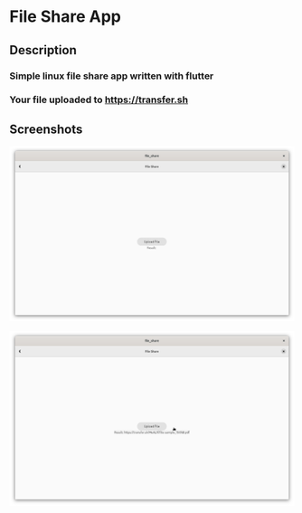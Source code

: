 # File Share App

## Description
### Simple linux file share app written with flutter

### Your file uploaded to https://transfer.sh


## Screenshots

![Screenshot 1](screenshots/Screenshot%20from%202022-04-17%2022-11-50.png)

![Screenshot 2](screenshots/Screenshot%20from%202022-04-17%2022-13-57.png)